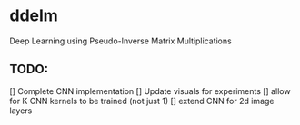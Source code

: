 # ddelm
Deep Learning using Pseudo-Inverse Matrix Multiplications

## TODO:
[] Complete CNN implementation
[] Update visuals for experiments
[] allow for K CNN kernels to be trained (not just 1)
[] extend CNN for 2d image layers
